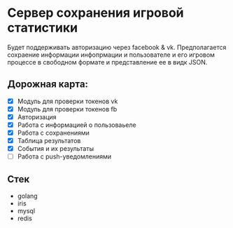 # Сервер сохранения игровой статистики

Будет поддерживать авторизацию через facebook & vk.
Предполагается сохраение информации инфопрмации и пользователе и его игровом процессе в свободном формате и представление ее в видк JSON.

## Дорожная карта:
- [x] Модуль для проверки токенов vk
- [x] Модуль для проверки токенов fb
- [x] Авторизация
- [x] Работа с информацией о пользоваьеле
- [x] Работа с сохранениями
- [x] Таблица результатов
- [x] События и их результаты
- [ ] Работа с push-уведомлениями

## Стек
* golang
* iris
* mysql
* redis